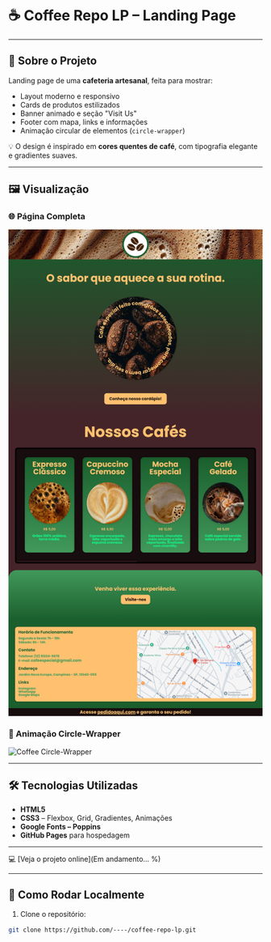 # ☕ Coffee Repo LP – Landing Page

---

## 🌟 Sobre o Projeto

Landing page de uma **cafeteria artesanal**, feita para mostrar:  

- Layout moderno e responsivo  
- Cards de produtos estilizados  
- Banner animado e seção "Visit Us"  
- Footer com mapa, links e informações  
- Animação circular de elementos (`circle-wrapper`)  

💡 O design é inspirado em **cores quentes de café**, com tipografia elegante e gradientes suaves.

---

## 🖼️ Visualização

### 🌐 Página Completa
![Landing Page](assets/screenshots/all-page-coffee.png)

### 🎥 Animação Circle-Wrapper
![Coffee Circle-Wrapper](assets/gifs/circle-wrapper.gif)

---

## 🛠️ Tecnologias Utilizadas

- **HTML5**  
- **CSS3** – Flexbox, Grid, Gradientes, Animações  
- **Google Fonts – Poppins**  
- **GitHub Pages** para hospedagem  

---

💻 [Veja o projeto online](Em andamento... %)

---

## 🚀 Como Rodar Localmente

1. Clone o repositório:

```bash
git clone https://github.com/----/coffee-repo-lp.git


